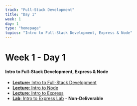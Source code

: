 ```yaml
---
track: "Full-Stack Development"
title: "Day 1"
week: 1
day: 1
type: "homepage"
topics: "Intro to Full-Stack Development, Express & Node"
---
```


# Week 1 - Day 1

#### Intro to Full-Stack Development, Express & Node
- [**Lecture:** Intro to Full-Stack Development](/full-stack-development/week-1/day-1/lecture-materials/intro-to-full-stack-development/)
- [**Lecture**: Intro to Node](/full-stack-development/week-1/day-1/lecture-materials/intro-to-node/)
- [**Lecture**: Intro to Express](/full-stack-development/week-1/day-1/lecture-materials/intro-to-express/)
- [**Lab**: Intro to Express Lab](/full-stack-development/week-1/day-1/labs/intro-to-express-lab/) - **Non-Deliverable**



